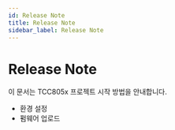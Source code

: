 ```yaml
---
id: Release Note
title: Release Note
sidebar_label: Release Note
---
```


# Release Note

이 문서는 TCC805x 프로젝트 시작 방법을 안내합니다.

- 환경 설정
- 펌웨어 업로드
